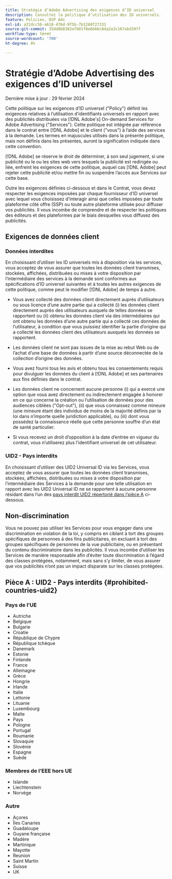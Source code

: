 ```yaml
---
title: Stratégie d’Adobe Advertising des exigences d’ID universel
description: Consultez la politique d’utilisation des ID universels.
feature: Policies, DSP Ads
exl-id: a21dcc56-a618-476d-9f5b-7b1260f27331
source-git-commit: 35dd8b8302afb01f8e6bb6c8da2a3c167abd397f
workflow-type: tm+mt
source-wordcount: '700'
ht-degree: 0%

---
```


# Stratégie d’Adobe Advertising des exigences d’ID universel

Dernière mise à jour : 29 février 2024

Cette politique sur les exigences d’ID universel (&quot;Policy&quot;) définit les exigences relatives à l’utilisation d’identifiants universels en rapport avec des publicités distribuées via [!DNL Adobe's] On-demand Services for Adobe Advertising (&quot;Services&quot;). Cette politique est intégrée par référence dans le contrat entre [!DNL Adobe] et le client (&quot;vous&quot;) à l’aide des services à la demande. Les termes en majuscules utilisés dans la présente politique, mais non définis dans les présentes, auront la signification indiquée dans cette convention.

[!DNL Adobe] se réserve le droit de déterminer, à son seul jugement, si une publicité ou le ou les sites web vers lesquels la publicité est redirigée ou liée, enfreint les exigences de cette politique, auquel cas [!DNL Adobe] peut rejeter cette publicité et/ou mettre fin ou suspendre l’accès aux Services sur cette base.

Outre les exigences définies ci-dessous et dans le Contrat, vous devez respecter les exigences imposées par chaque fournisseur d’ID universel avec lequel vous choisissez d’interagir ainsi que celles imposées par toute plateforme côté offre (SSP) ou toute autre plateforme utilisée pour diffuser vos publicités. Il vous incombe de comprendre et de respecter les politiques des éditeurs et des plateformes par le biais desquelles vous diffusez des publicités.

## Exigences de données client

### Données interdites

En choisissant d’utiliser les ID universels mis à disposition via les services, vous acceptez de vous assurer que toutes les données client transmises, stockées, affichées, distribuées ou mises à votre disposition par l’intermédiaire des services à la demande sont conformes aux spécifications d’ID universel suivantes et à toutes les autres exigences de cette politique, comme peut le modifier [!DNL Adobe] de temps à autre.

* Vous avez collecté des données client directement auprès d’utilisateurs ou sous licence d’une autre partie qui a collecté (i) les données client directement auprès des utilisateurs auxquels de telles données se rapportent ou (ii) obtenu les données client via des intermédiaires qui ont obtenu les données d’une autre partie qui a collecté ces données de l’utilisateur, à condition que vous puissiez identifier la partie d’origine qui a collecté les données client des utilisateurs auxquels les données se rapportent.

* Les données client ne sont pas issues de la mise au rebut Web ou de l’achat d’une base de données à partir d’une source déconnectée de la collection d’origine des données.

* Vous avez fourni tous les avis et obtenu tous les consentements requis pour divulguer les données du client à [!DNL Adobe] et ses partenaires aux fins définies dans le contrat.

* Les données client ne concernent aucune personne (i) qui a exercé une option que vous avez directement ou indirectement engagée à honorer en ce qui concerne la création ou l’utilisation de données pour des audiences ciblées (&quot;Opt-out&quot;), (ii) que vous connaissez comme mineure (une mineure étant des individus de moins de la majorité définis par la loi dans n’importe quelle juridiction applicable), ou (iii) dont vous possédez la connaissance réelle que cette personne souffre d’un état de santé particulier.

* Si vous recevez un droit d’opposition à la date d’entrée en vigueur du contrat, vous n’utiliserez plus l’identifiant universel de cet utilisateur.

### UID2 - Pays interdits

En choisissant d’utiliser des UID2 Universal ID via les Services, vous acceptez de vous assurer que toutes les données client transmises, stockées, affichées, distribuées ou mises à votre disposition par l’intermédiaire des Services à la demande pour une telle utilisation en rapport avec les UID2 Universal ID ne se rapportent à aucune personne résidant dans l’un des [pays interdit UID2 répertorié dans l’pièce A](#prohibited-countries-uid2) ci-dessous.

## Non-discrimination

Vous ne pouvez pas utiliser les Services pour vous engager dans une discrimination en violation de la loi, y compris en ciblant à tort des groupes spécifiques de personnes à des fins publicitaires, en excluant à tort des groupes spécifiques de personnes de la vue publicitaire, ou en présentant du contenu discriminatoire dans les publicités. Il vous incombe d’utiliser les Services de manière responsable afin d’éviter toute discrimination à l’égard des classes protégées, notamment, mais sans s’y limiter, de vous assurer que vos publicités n’ont pas un impact disparate sur les classes protégées.

## Pièce A : UID2 - Pays interdits {#prohibited-countries-uid2}

### Pays de l’UE

* Autriche
* Belgique
* Bulgarie
* Croatie
* République de Chypre
* République tchèque
* Danemark
* Estonie
* Finlande
* France
* Allemagne
* Grèce
* Hongrie
* Irlande
* Italie
* Lettonie
* Lituanie
* Luxembourg
* Malte
* Pays
* Pologne
* Portugal
* Roumanie
* Slovaquie
* Slovénie
* Espagne
* Suède

### Membres de l’EEE hors UE

* Islande
* Liechtenstein
* Norvège

### Autre

* Açores
* Îles Canaries
* Guadaloupe
* Guyane française
* Madère
* Martinique
* Mayotte
* Reunion
* Saint Martin
* Suisse
* UK
